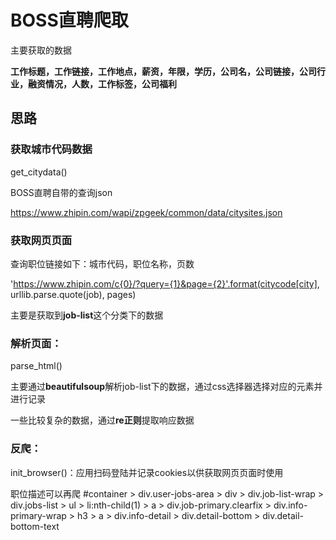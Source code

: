 # BOSS直聘爬取

主要获取的数据

**工作标题，工作链接，工作地点，薪资，年限，学历，公司名，公司链接，公司行业，融资情况，人数，工作标签，公司福利**



## 思路

### 获取城市代码数据

get_citydata()

BOSS直聘自带的查询json

https://www.zhipin.com/wapi/zpgeek/common/data/citysites.json



### 获取网页页面

查询职位链接如下：城市代码，职位名称，页数

'https://www.zhipin.com/c{0}/?query={1}&page={2}'.format(citycode[city], urllib.parse.quote(job), pages)

主要是获取到**job-list**这个分类下的数据



### 解析页面：

parse_html()

主要通过**beautifulsoup**解析job-list下的数据，通过css选择器选择对应的元素并进行记录

一些比较复杂的数据，通过**re正则**提取响应数据



### 反爬：

init_browser()：应用扫码登陆并记录cookies以供获取网页页面时使用




职位描述可以再爬
#container > div.user-jobs-area > div > div.job-list-wrap > div.jobs-list > ul > li:nth-child(1) > a > div.job-primary.clearfix > div.info-primary-wrap > h3 > a > div.info-detail > div.detail-bottom > div.detail-bottom-text